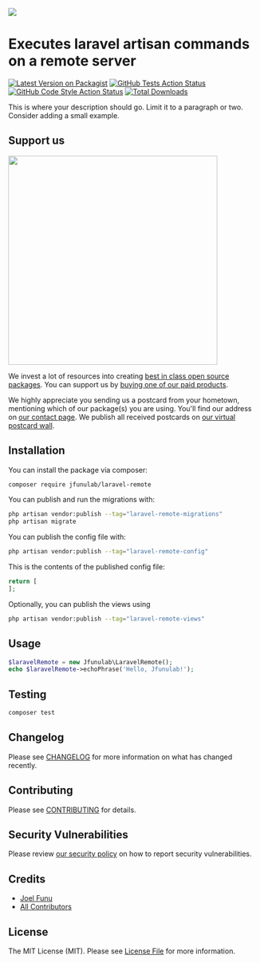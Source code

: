 
[<img src="https://github-ads.s3.eu-central-1.amazonaws.com/support-ukraine.svg?t=1" />](https://supportukrainenow.org)

# Executes laravel artisan commands on a remote server

[![Latest Version on Packagist](https://img.shields.io/packagist/v/jfunulab/laravel-remote.svg?style=flat-square)](https://packagist.org/packages/jfunulab/laravel-remote)
[![GitHub Tests Action Status](https://img.shields.io/github/workflow/status/jfunulab/laravel-remote/run-tests?label=tests)](https://github.com/jfunulab/laravel-remote/actions?query=workflow%3Arun-tests+branch%3Amain)
[![GitHub Code Style Action Status](https://img.shields.io/github/workflow/status/jfunulab/laravel-remote/Check%20&%20fix%20styling?label=code%20style)](https://github.com/jfunulab/laravel-remote/actions?query=workflow%3A"Check+%26+fix+styling"+branch%3Amain)
[![Total Downloads](https://img.shields.io/packagist/dt/jfunulab/laravel-remote.svg?style=flat-square)](https://packagist.org/packages/jfunulab/laravel-remote)

This is where your description should go. Limit it to a paragraph or two. Consider adding a small example.

## Support us

[<img src="https://github-ads.s3.eu-central-1.amazonaws.com/laravel-remote.jpg?t=1" width="419px" />](https://spatie.be/github-ad-click/laravel-remote)

We invest a lot of resources into creating [best in class open source packages](https://spatie.be/open-source). You can support us by [buying one of our paid products](https://spatie.be/open-source/support-us).

We highly appreciate you sending us a postcard from your hometown, mentioning which of our package(s) you are using. You'll find our address on [our contact page](https://spatie.be/about-us). We publish all received postcards on [our virtual postcard wall](https://spatie.be/open-source/postcards).

## Installation

You can install the package via composer:

```bash
composer require jfunulab/laravel-remote
```

You can publish and run the migrations with:

```bash
php artisan vendor:publish --tag="laravel-remote-migrations"
php artisan migrate
```

You can publish the config file with:

```bash
php artisan vendor:publish --tag="laravel-remote-config"
```

This is the contents of the published config file:

```php
return [
];
```

Optionally, you can publish the views using

```bash
php artisan vendor:publish --tag="laravel-remote-views"
```

## Usage

```php
$laravelRemote = new Jfunulab\LaravelRemote();
echo $laravelRemote->echoPhrase('Hello, Jfunulab!');
```

## Testing

```bash
composer test
```

## Changelog

Please see [CHANGELOG](CHANGELOG.md) for more information on what has changed recently.

## Contributing

Please see [CONTRIBUTING](.github/CONTRIBUTING.md) for details.

## Security Vulnerabilities

Please review [our security policy](../../security/policy) on how to report security vulnerabilities.

## Credits

- [Joel Funu](https://github.com/jfunulab)
- [All Contributors](../../contributors)

## License

The MIT License (MIT). Please see [License File](LICENSE.md) for more information.

